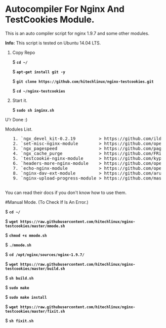 # Autocompiler For Nginx And TestCookies Module.
This is an auto compiler script for nginx 1.9.7 and some other modules. 

**Info:** This script is tested on Ubuntu 14.04 LTS. 

1. Copy Repo 
  
   $ **`cd ~/`**

   $ **`apt-get install git -y`**

   $ **`git clone https://github.com/hitechlinux/nginx-testcookies.git`**
   
   $ **`cd ~/nginx-testcookies`**
   
2. Start it.

   $ **`sudo sh inginx.sh`**
   
U'r Done :)

  Modules List.
  <pre>
   1. `ngx_devel_kit-0.2.19         > https://github.com/ildus/nginx_redis`
   2. `set-misc-nginx-module        > https://github.com/openresty/set-misc-nginx-module`
   3. `ngx_pagespeed                > https://github.com/pagespeed/ngx_pagespeed.git`
   4. `ngx_cache_purge              > https://github.com/FRiCKLE/ngx_cache_purge`
   5. `testcookie-nginx-module      > https://github.com/kyprizel/testcookie-nginx-module`
   6. `headers-more-nginx-module    > https://github.com/openresty/headers-more-nginx-module`
   7. `echo-nginx-module            > https://github.com/openresty/echo-nginx-module`
   8. `nginx-dav-ext-module         > https://github.com/arut/nginx-dav-ext-module`
   9. `nginx-upload-progress-module > https://github.com/masterzen/nginx-upload-progress-module`
  </pre>

  You can read their docs if you don't know how to use them.


#Manual Mode. (To Check If Is An Error.)

  $ **`cd ~/`**

  $ **`wget https://raw.githubusercontent.com/hitechlinux/nginx-testcookies/master/mmode.sh`**
  
  $ **`chmod +x mmode.sh`**
  
  $ **`./mmode.sh`**
  
  $ **`cd /opt/nginx/sources/nginx-1.9.7/`**
  
  $ **`wget https://raw.githubusercontent.com/hitechlinux/nginx-testcookies/master/build.sh`**
  
  $ **`sh build.sh`**
  
  $ **`sudo make`**
  
  $ **`sudo make install`**

  $ **`wget https://raw.githubusercontent.com/hitechlinux/nginx-testcookies/master/fixit.sh`**
  
  $ **`sh fixit.sh`**
